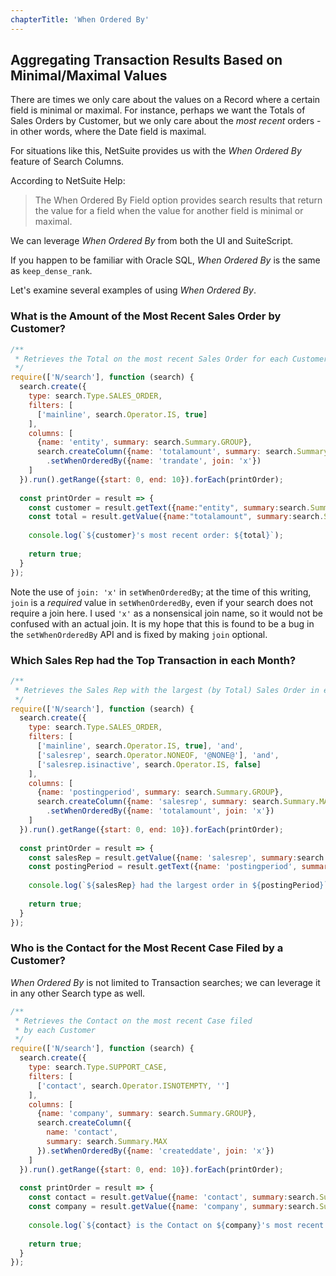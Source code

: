 ```yaml
---
chapterTitle: 'When Ordered By'
---
```


## Aggregating Transaction Results Based on Minimal/Maximal Values

There are times we only care about the values on a Record where a certain field is minimal or maximal. For instance, 
perhaps we want the Totals of Sales Orders by Customer, but we only care about the *most recent* orders - in other 
words, where the Date field is maximal.

For situations like this, NetSuite provides us with the *When Ordered By* feature of Search Columns.

According to NetSuite Help:

> The When Ordered By Field option provides search results that return the value for a field when the value for 
> another field is minimal or maximal.

We can leverage *When Ordered By* from both the UI and SuiteScript.

If you happen to be familiar with Oracle SQL, *When Ordered By* is the same as `keep_dense_rank`.

Let's examine several examples of using *When Ordered By*.

### What is the Amount of the Most Recent Sales Order by Customer?

```javascript
/**
 * Retrieves the Total on the most recent Sales Order for each Customer
 */
require(['N/search'], function (search) {
  search.create({
    type: search.Type.SALES_ORDER,
    filters: [
      ['mainline', search.Operator.IS, true]
    ],
    columns: [
      {name: 'entity', summary: search.Summary.GROUP},
      search.createColumn({name: 'totalamount', summary: search.Summary.MAX})
        .setWhenOrderedBy({name: 'trandate', join: 'x'})
    ]
  }).run().getRange({start: 0, end: 10}).forEach(printOrder);
  
  const printOrder = result => {
    const customer = result.getText({name:"entity", summary:search.Summary.GROUP});
    const total = result.getValue({name:"totalamount", summary:search.Summary.MAX});
    
    console.log(`${customer}'s most recent order: ${total}`);
      
    return true;
  }
});
```

Note the use of `join: 'x'` in `setWhenOrderedBy`; at the time of this writing, `join` is a *required* value in 
`setWhenOrderedBy`, even if your search does not require a join here. I used `'x'` as a nonsensical join name, so it 
would not be confused with an actual join. It is my hope that this is found to be a bug in the `setWhenOrderedBy` 
API and is fixed by making `join` optional.

### Which Sales Rep had the Top Transaction in each Month?

```javascript
/**
 * Retrieves the Sales Rep with the largest (by Total) Sales Order in each Period
 */
require(['N/search'], function (search) {
  search.create({
    type: search.Type.SALES_ORDER,
    filters: [
      ['mainline', search.Operator.IS, true], 'and',
      ['salesrep', search.Operator.NONEOF, '@NONE@'], 'and',
      ['salesrep.isinactive', search.Operator.IS, false]
    ],
    columns: [
      {name: 'postingperiod', summary: search.Summary.GROUP},
      search.createColumn({name: 'salesrep', summary: search.Summary.MAX})
        .setWhenOrderedBy({name: 'totalamount', join: 'x'})
    ]
  }).run().getRange({start: 0, end: 10}).forEach(printOrder);
  
  const printOrder = result => {
    const salesRep = result.getValue({name: 'salesrep', summary:search.Summary.MAX});
    const postingPeriod = result.getText({name: 'postingperiod', summary:search.Summary.GROUP});
    
    console.log(`${salesRep} had the largest order in ${postingPeriod}`);
    
    return true;
  }
});
```

### Who is the Contact for the Most Recent Case Filed by a Customer?

*When Ordered By* is not limited to Transaction searches; we can leverage it in any other Search type
as well.

```javascript
/**
 * Retrieves the Contact on the most recent Case filed
 * by each Customer
 */
require(['N/search'], function (search) {
  search.create({
    type: search.Type.SUPPORT_CASE,
    filters: [
      ['contact', search.Operator.ISNOTEMPTY, '']
    ],
    columns: [
      {name: 'company', summary: search.Summary.GROUP},
      search.createColumn({
        name: 'contact',
        summary: search.Summary.MAX
      }).setWhenOrderedBy({name: 'createddate', join: 'x'})
    ]
  }).run().getRange({start: 0, end: 10}).forEach(printOrder);
  
  const printOrder = result => {
    const contact = result.getValue({name: 'contact', summary:search.Summary.MAX});
    const company = result.getValue({name: 'company', summary:search.Summary.GROUP});
    
    console.log(`${contact} is the Contact on ${company}'s most recent Case.`);
    
    return true;
  }
});
```
